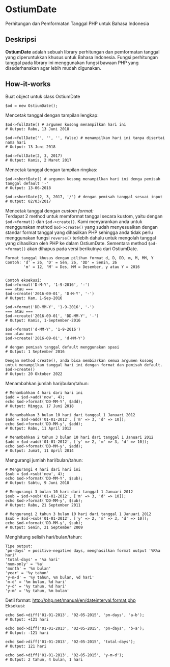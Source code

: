 # OstiumDate
Perhitungan dan Pemformatan Tanggal PHP untuk Bahasa Indonesia

## Deskripsi
<strong>OstiumDate</strong> adalah sebuah library perhitungan dan pemformatan tanggal yang diperuntukkan khusus untuk Bahasa Indonesia. Fungsi perhitungan tanggal pada library ini menggunakan fungsi bawaan PHP yang disederhanakan agar lebih mudah digunakan.

## How-it-works
Buat object untuk class OstiumDate<br>
```
$od = new OstiumDate();
```
Mencetak tanggal dengan tampilan lengkap:<br>
```
$od->fullDate() # argumen kosong menampilkan hari ini
# Output: Rabu, 13 Juni 2018

$od->fullDate('', '', '', false) # menampilkan hari ini tanpa disertai nama hari
# Output: 13 Juni 2018

$od->fullDate(2, 3, 2017)
# Output: Kamis, 2 Maret 2017
```

Mencetak tanggal dengan tampilan ringkas:<br>
```
$od->shortDate() # argumen kosong menampilkan hari ini denga pemisah tanggal default '-'
# Output: 13-06-2018

$od->shortDate(2, 3, 2017, '/') # dengan pemisah tanggal sesuai input
# Output: 02/03/2017
```

Mencetak tanggal dengan <i>custom format:</i><br>
Terdapat 2 method untuk memformat tanggal secara kustom, yaitu
dengan `$od->format()` dan `$od->create()`. Kami menyarankan anda untuk 
menggunakan method `$od->create()` yang sudah menyesuaikan dengan standar
format tanggal yang dihasilkan PHP sehingga anda tidak perlu menggunakan
fungsi `reverse()` terlebih dahulu untuk mengolah tanggal yang dihasilkan
oleh PHP ke dalam OstiumDate. Sementara method `$od->format()` akan dihapus pada versi
berikutnya dari OstiumDate.
```
Format tanggal khusus dengan pilihan format d, D, DD, m, M, MM, Y
Contoh: 'd' = 26, 'D' = Sen, 26, 'DD' = Senin, 26
        'm' = 12, 'M' = Des, MM = Desember, y atau Y = 2016


Contoh eksekusi:
$od->format('D-M-Y', '1-9-2016', '-')
=== atau ===
$od->create('2016-09-01', 'D-M-Y', '-')
# Output: Kam, 1-Sep-2016

$od->format('DD-MM-Y', '1-9-2016', '-')
=== atau ===
$od->create('2016-09-01', 'DD-MM-Y', '-')
# Output: Kamis, 1-September-2016

$od->format('d-MM-Y', '1-9-2016')
=== atau === 
$od->create('2016-09-01', 'd-MM-Y') 

# dengan pemisah tanggal default menggunakan spasi
# Output: 1 September 2016

Dengan method create(), anda bisa membiarkan semua argumen kosong
untuk menampilkan tanggal hari ini dengan format dan pemisah default.
$od->create()
# Output: 20 Oktober 2022
```

Menambahkan jumlah hari/bulan/tahun:<br/>
```
# Menambahkan 4 hari dari hari ini
$add = $od->add('now', 4);
echo $od->format('DD-MM-Y', $add);
# Output: Minggu, 17 Juni 2018

# Menambahkan 3 bulan 10 hari dari tanggal 1 Januari 2012
$add = $od->add('01-01-2012', ['m' => 3, 'd' => 10]);
echo $od->format('DD-MM-y', $add);
# Output: Rabu, 11 April 2012

# Menambahkan 2 tahun 3 bulan 10 hari dari tanggal 1 Januari 2012
$add = $od->add('01-01-2012', ['y' => 2, 'm' => 3, 'd' => 10]);
echo $od->format('DD-MM-y', $add);
# Output: Jumat, 11 April 2014
```

Mengurangi jumlah hari/bulan/tahun:<br/>
```
# Mengurangi 4 hari dari hari ini
$sub = $od->sub('now', 4);
echo $od->format('DD-MM-Y', $sub);
# Output: Sabtu, 9 Juni 2018

# Mengurangi 3 bulan 10 hari dari tanggal 1 Januari 2012
$sub = $od->sub('01-01-2012', ['m' => 3, 'd' => 10]);
echo $od->format('DD-MM-y', $sub);
# Output: Rabu, 21 September 2011

# Mengurangi 2 tahun 3 bulan 10 hari dari tanggal 1 Januari 2012
$sub = $od->sub('01-01-2012', ['y' => 2, 'm' => 3, 'd' => 10]);
echo $od->format('DD-MM-y', $sub);
# Output: Senin, 21 September 2009
```

Menghitung selisih hari/bulan/tahun: <br/>
```
Tipe output:
'pn-days' = positive-negative days, menghasilkan format output '%R%a hari'
'total-days' = '%a hari'
'num-only' = '%a'
'month' = '%m bulan'
'year' = '%y tahun'
'y-m-d' = '%y tahun, %m bulan, %d hari'
'm-d' = '%m bulan, %d hari'
'y-d' = '%y tahun, %d hari'
'y-m' = '%y tahun, %m bulan'
```
Detil format: http://php.net/manual/en/dateinterval.format.php <br/>
Eksekusi:<br/>
```
echo $od->diff('01-01-2013', '02-05-2015', 'pn-days', 'a-b');
# Output: +121 hari

echo $od->diff('01-01-2013', '02-05-2015', 'pn-days', 'b-a');
# Output: -121 hari

echo $od->diff('01-01-2013', '02-05-2015', 'total-days');
# Output: 121 hari

echo $od->diff('01-01-2013', '02-05-2015', 'y-m-d');
# Output: 2 tahun, 4 bulan, 1 hari
```
